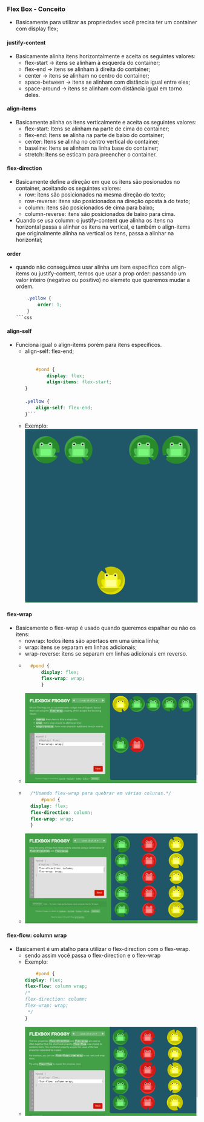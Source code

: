 ### Flex Box - Conceito

- Basicamente para utilizar as propriedades você precisa ter um container com display
flex;

#### justify-content

- Basicamente alinha itens horizontalmente e aceita os seguintes valores:
    - flex-start -> itens se alinham à esquerda do container;
    - flex-end -> itens se alinham à direita do container;
    - center -> itens se alinham no centro do container;
    - space-between -> itens se alinham com distância igual entre eles;
    - space-around -> itens se alinham com distância igual em torno deles.

#### align-items

- Basicamente alinha os itens verticalmente e aceita os seguintes valores:
    - flex-start: Itens se alinham na parte de cima do container;
    - flex-end: Itens se alinha na parte de baixo do container;
    - center: Itens se alinha no centro vertical do container;
    - baseline: Itens se alinham na linha base do container;
    - stretch: Itens se esticam para preencher o container.

#### flex-direction

- Basicamente define a direção em que os itens são posionados no container, aceitando
os seguintes valores:
    - row: itens são posicionados na mesma direção do texto;
    - row-reverse: itens são posicionados na direção oposta à do texto;
    - column: itens são posicionados de cima para baixo;
    - column-reverse: itens são posicionados de baixo para cima.
- Quando se usa column: o justify-content que alinha os itens na horizontal passa a alinhar os 
itens na vertical, e também o align-items que originalmente alinha na vertical os itens,
passa a alinhar na horizontal;

#### order

- quando não conseguimos usar alinha um item especifico com align-items ou justify-content,
temos que usar a prop order: passando um valor inteiro (negativo ou positivo) no elemeto que queremos
mudar a ordem.
    ```css
        .yellow {
            order: 1;
        }
    ```css

#### align-self

- Funciona igual o align-items porém para itens específicos.
    - align-self: flex-end;
        ```css
        
            #pond {
                display: flex;
                align-items: flex-start;
        }

        .yellow {
            align-self: flex-end;
        }```
    - Exemplo:
        ![alt text](image.png)

#### flex-wrap

- Basicamente o flex-wrap é usado quando queremos espalhar ou não os itens:
    - nowrap: todos itens são apertaos em uma única linha;
    - wrap: itens se separam em linhas adicionais;
    - wrap-reverse: itens se separam em linhas adicionais em reverso.
    - ```css
        #pond {
            display: flex;
            flex-wrap: wrap;
            }
        ```
    - ![alt text](image-1.png)
    - ```css
        /*Usando flex-wrap para quebrar em várias colunas.*/
            #pond {
        display: flex;
        flex-direction: column;
        flex-wrap: wrap;
        }
        ```
    - ![alt text](image-2.png)

#### flex-flow: column wrap

- Basicament é um atalho para utilizar o flex-direction com o flex-wrap.
    - sendo assim você passa o flex-direction e o flex-wrap
    - Exemplo: 
        ```css
            #pond {
        display: flex;
        flex-flow: column wrap; 
        /*
        flex-direction: column;
        flex-wrap: wrap;
         */
        }
        ```
    - ![alt text](image-3.png)